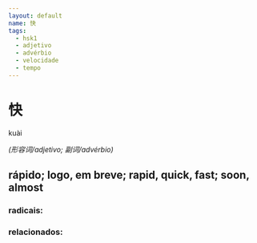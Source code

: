 ```yaml
--- 
layout: default
name: 快 
tags: 
  - hsk1
  - adjetivo
  - advérbio
  - velocidade
  - tempo
--- 
```

# 快 
kuài  
 
*(形容词/adjetivo; 副词/advérbio)*  
## rápido; logo, em breve; rapid, quick, fast; soon, almost 
### radicais: 
### relacionados: 

